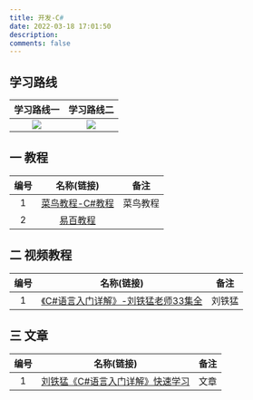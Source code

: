 ```yaml
---
title: 开发-C#
date: 2022-03-18 17:01:50
description: 
comments: false
---
```


##  学习路线

| 学习路线一 | 学习路线二 |
| :--------: | :--------: |
|   ![][1]   |   ![][2]   |


## 一 教程

| 编号 |                          名称(链接)                          |   备注   |
| :--: | :----------------------------------------------------------: | :------: |
|  1   | [菜鸟教程-C#教程](https://www.runoob.com/csharp/csharp-tutorial.html) | 菜鸟教程 |
|  2   | [易百教程](https://www.yiibai.com/csharp/what-is-c-sharp.html) |          |

## 二 视频教程

| 编号 |                          名称(链接)                          |  备注  |
| :--: | :----------------------------------------------------------: | :----: |
|  1   | [《C#语言入门详解》-刘铁猛老师33集全](https://www.bilibili.com/video/BV1444y187WS) | 刘铁猛 |

## 三 文章

| 编号 |                          名称(链接)                          | 备注 |
| :--: | :----------------------------------------------------------: | :--: |
|  1   | [刘铁猛《C#语言入门详解》快速学习](https://blog.csdn.net/big_good_boy/article/details/132254078) | 文章 |






[1]:https://cdn.jsdelivr.net/gh/PGzxc/CDN/blog-learn-route/Csharp-Learning-route-1.jpg
[2]:https://cdn.jsdelivr.net/gh/PGzxc/CDN/blog-learn-route/Csharp-Learning-route-2.jpg
